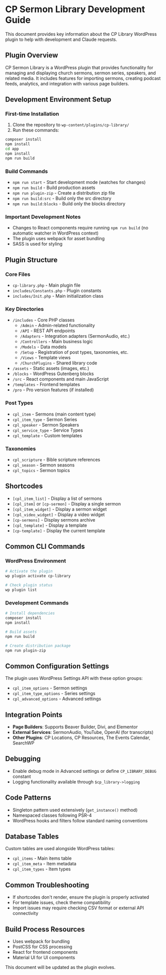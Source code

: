 # CP Sermon Library Development Guide

This document provides key information about the CP Library WordPress plugin to help with development and Claude requests.

## Plugin Overview

CP Sermon Library is a WordPress plugin that provides functionality for managing and displaying church sermons, sermon series, speakers, and related media. It includes features for importing sermons, creating podcast feeds, analytics, and integration with various page builders.

## Development Environment Setup

### First-time Installation

1. Clone the repository to `wp-content/plugins/cp-library/`
2. Run these commands:
```bash
composer install
npm install
cd app
npm install
npm run build
```

### Build Commands

- `npm run start` - Start development mode (watches for changes)
- `npm run build` - Build production assets
- `npm run plugin-zip` - Create a distribution zip file
- `npm run build:src` - Build only the src directory
- `npm run build:blocks` - Build only the blocks directory

### Important Development Notes

- Changes to React components require running `npm run build` (no automatic watcher in WordPress context)
- The plugin uses webpack for asset bundling
- SASS is used for styling

## Plugin Structure

### Core Files

- `cp-library.php` - Main plugin file
- `includes/Constants.php` - Plugin constants
- `includes/Init.php` - Main initialization class

### Key Directories

- `/includes` - Core PHP classes
  - `/Admin` - Admin-related functionality
  - `/API` - REST API endpoints
  - `/Adapters` - Integration adapters (SermonAudio, etc.)
  - `/Controllers` - Main business logic
  - `/Models` - Data models
  - `/Setup` - Registration of post types, taxonomies, etc.
  - `/Views` - Template views
  - `/ChurchPlugins` - Shared library code
- `/assets` - Static assets (images, etc.)
- `/blocks` - WordPress Gutenberg blocks
- `/src` - React components and main JavaScript
- `/templates` - Frontend templates
- `/pro` - Pro version features (if installed)

### Post Types

- `cpl_item` - Sermons (main content type)
- `cpl_item_type` - Sermon Series
- `cpl_speaker` - Sermon Speakers
- `cpl_service_type` - Service Types
- `cpl_template` - Custom templates

### Taxonomies

- `cpl_scripture` - Bible scripture references
- `cpl_season` - Sermon seasons
- `cpl_topics` - Sermon topics

## Shortcodes

- `[cpl_item_list]` - Display a list of sermons
- `[cpl_item]` or `[cp-sermon]` - Display a single sermon
- `[cpl_item_widget]` - Display a sermon widget
- `[cpl_video_widget]` - Display a video widget
- `[cp-sermons]` - Display sermons archive
- `[cpl_template]` - Display a template
- `[cp-template]` - Display the current template

## Common CLI Commands

### WordPress Environment

```bash
# Activate the plugin
wp plugin activate cp-library

# Check plugin status
wp plugin list
```

### Development Commands

```bash
# Install dependencies
composer install
npm install

# Build assets
npm run build

# Create distribution package
npm run plugin-zip
```

## Common Configuration Settings

The plugin uses WordPress Settings API with these option groups:

- `cpl_item_options` - Sermon settings
- `cpl_item_type_options` - Series settings
- `cpl_advanced_options` - Advanced settings

## Integration Points

- **Page Builders**: Supports Beaver Builder, Divi, and Elementor
- **External Services**: SermonAudio, YouTube, OpenAI (for transcripts)
- **Other Plugins**: CP Locations, CP Resources, The Events Calendar, SearchWP

## Debugging

- Enable debug mode in Advanced settings or define `CP_LIBRARY_DEBUG` constant
- Logging functionality available through `$cp_library->logging`

## Code Patterns

- Singleton pattern used extensively (`get_instance()` method)
- Namespaced classes following PSR-4
- WordPress hooks and filters follow standard naming conventions

## Database Tables

Custom tables are used alongside WordPress tables:
- `cpl_items` - Main items table
- `cpl_item_meta` - Item metadata
- `cpl_item_types` - Item types

## Common Troubleshooting

- If shortcodes don't render, ensure the plugin is properly activated
- For template issues, check theme compatibility
- Import issues may require checking CSV format or external API connectivity

## Build Process Resources

- Uses webpack for bundling
- PostCSS for CSS processing
- React for frontend components
- Material UI for UI components

This document will be updated as the plugin evolves.